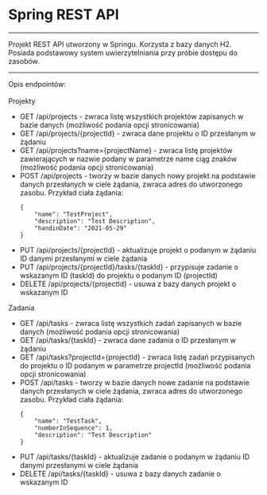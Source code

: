 # Spring REST API
___
Projekt REST API utworzony w Springu. Korzysta z bazy danych H2. Posiada podstawowy system uwierzytelniania przy próbie dostępu do zasobów.
___
Opis endpointów:
<br/><br/>
Projekty
* GET /api/projects - zwraca listę wszystkich projektów zapisanych w bazie danych (możliwość podania opcji stronicowania)
* GET /api/projects/{projectId} - zwraca dane projektu o ID przesłanym w żądaniu
* GET /api/projects?name={projectName} - zwraca listę projektów zawierających w nazwie podany w parametrze name ciąg znaków (możliwość podania opcji stronicowania)
* POST /api/projects - tworzy w bazie danych nowy projekt na podstawie danych przesłanych w ciele żądania, zwraca adres do utworzonego zasobu. Przykład ciała żądania:
  ```
  {
      "name": "TestProject",
      "description": "Test Description",
      "handinDate": "2021-05-29"
  }
  ```
* PUT /api/projects/{projectId} - aktualizuje projekt o podanym w żądaniu ID danymi przesłanymi w ciele żądania
* PUT /api/projects/{projectId}/tasks/{taskId} - przypisuje zadanie o wskazanym ID (taskId) do projektu o podanym ID (projectId)
* DELETE /api/projects/{projectId} - usuwa z bazy danych projekt o wskazanym ID

Zadania
* GET /api/tasks - zwraca listę wszystkich zadań zapisanych w bazie danych (możliwość podania opcji stronicowania)
* GET /api/tasks/{taskId} - zwraca dane zadania o ID przesłanym w żądaniu
* GET /api/tasks?projectId={projectId} - zwraca listę zadań przypisanych do projektu o ID podanym w parametrze projectId (możliwość podania opcji stronicowania)
* POST /api/tasks - tworzy w bazie danych nowe zadanie na podstawie danych przesłanych w ciele żądania, zwraca adres do utworzonego zasobu. Przykład ciała żądania:
  ```
  {
      "name": "TestTask",
      "numberInSequence": 1,
      "description": "Test Description"
  }
  ```
* PUT /api/tasks/{taskId} - aktualizuje zadanie o podanym w żądaniu ID danymi przesłanymi w ciele żądania
* DELETE /api/tasks/{taskId} - usuwa z bazy danych zadanie o wskazanym ID
